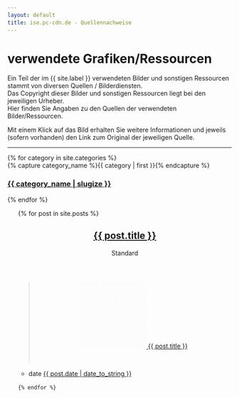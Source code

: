 ```yaml
---
layout: default
title: ise.pc-cdn.de - Quellennachweise 
---
```


<div id="home">
  <h1>verwendete Grafiken/Ressourcen</h1>
<p>Ein Teil der im {{ site.label }} verwendeten Bilder und sonstigen Ressourcen stammt von diversen Quellen / Bilderdiensten. <br />
Das Copyright dieser Bilder und sonstigen Ressourcen liegt bei den jeweiligen Urheber. <br />
Hier finden Sie Angaben zu den Quellen der verwendeten Bilder/Ressourcen. </p>

<p>Mit einem Klick auf das Bild erhalten Sie weitere Informationen und jeweils (sofern vorhanden) den Link zum Original der jeweiligen Quelle.</p>


<hr>


<!-- categories -->
<div id="archives">
 {% for category in site.categories %} 

 <div class="archive-group">
 {% capture category_name %}{{ category | first }}{% endcapture %} 

<div id="#{{ category_name | slugize }}"></div> 

<p></p>

 <h3 class="category-head">
  <a href="#{{ category_name | slugize }}" name="{{ category_name | slugize }}">{{ category_name | slugize }}</a>
 </h3>
 </div>

 {% endfor %}
 </div>
<!-- /categories -->



<ul class="posts">
  {% for post in site.posts %}

<article id="{{ post.id }}" class="{{ post.id }}{{ post.tags }} post type-post status-publish format-standard hentry">
	<header class="entry-header">
		<h1 class="entry-title"><a href="{{ post.url }}" rel="bookmark">{{ post.title }}</a></h1>
		<span class="entry-format-badge genericon genericon-standard"><span class="screen-reader-text">Standard</span></span>
	</header><!-- .entry-header -->
     <div class="entry-content">
	<blockquote>
	 <p style="text-align: center;">
          <a href="{{ post.url }}" rel="bookmark">
           <img src="/assets/img/bg/overlay-pattern.png" 
           style="background-image: url(/assets/img/post-thumbnails/{{post.thumbnail}}); background-repeat: no-repeat; background-position: center center;" 
           loading="lazy" class="alignnone wp-image-50 aligncenter"
           width="150" height="150" alt="{{ post.title }}"> {{ post.title }}</p>
          </a>
	 <p>&nbsp;</p>
	</blockquote>
     </div>
<!-- .entry-content -->
		<footer class="entry-meta">
		<ul class="clear">
	<li class="date-meta">
		<div class="genericon genericon-month"></div>
		<span class="screen-reader-text">date</span>
		<a href="{{ post.url }}" rel="bookmark" title="{{ post.date | date_to_string }}">{{ post.date | date_to_string }}</a>
	</li>
			</ul>
	</footer><!-- .entry-meta -->
	</article><!-- #post-## -->

    {% endfor %}
  </ul>



</div>
